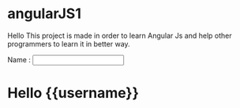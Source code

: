 # angularJS1
Hello This project is made in order to learn Angular Js and help other programmers to learn it in better way.
<!DOCTYPE html>
<html lang="en-US" ng-app="">
<script src="https://ajax.googleapis.com/ajax/libs/angularjs/1.6.9/angular.min.js"></script>
<body>

<div >
  <p>Name : <input type="text" ng-model="username"></p>
  <h1>Hello {{username}}</h1>
</div>

</body>
</html
